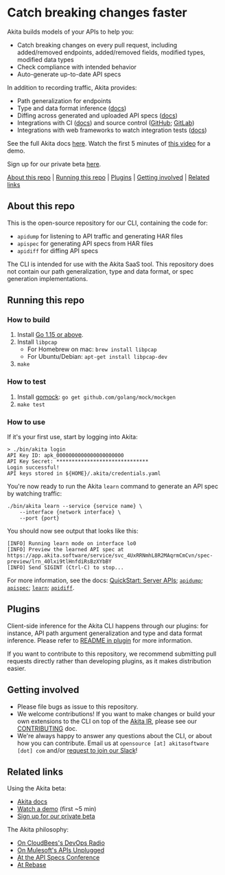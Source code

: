 # Catch breaking changes faster

Akita builds models of your APIs to help you:
* Catch breaking changes on every pull request, including added/removed endpoints, added/removed fields, modified types, modified data types
* Check compliance with intended behavior
* Auto-generate up-to-date API specs

In addition to recording traffic, Akita provides:
* Path generalization for endpoints
* Type and data format inference ([docs](https://docs.akita.software/docs/data-formats))
* Diffing across generated and uploaded API specs ([docs](https://docs.akita.software/docs/diff-api-specifications))
* Integrations with CI ([docs](https://docs.akita.software/docs/install-in-cicd)) and source control ([GitHub](https://docs.akita.software/docs/connect-to-github); [GitLab](https://docs.akita.software/docs/integrate-with-gitlab))
* Integrations with web frameworks to watch integration tests ([docs](https://docs.akita.software/docs/integrate-with-integration-tests))

See the full Akita docs [here](https://docs.akita.software/docs/welcome). Watch the first 5 minutes of [this video](https://www.youtube.com/watch?app=desktop&v=1jII0y0SGxs&ab_channel=Work-Bench) for a demo.

Sign up for our private beta [here](https://www.akitasoftware.com/get-invite).

[About this repo](#about-this-repo) | [Running this repo](#running-this-repo) | [Plugins](#plugins) | [Getting involved](#getting-involved) | [Related links](#related-links)

## About this repo
This is the open-source repository for our CLI, containing the code for:
* `apidump` for listening to API traffic and generating HAR files
* `apispec` for generating API specs from HAR files
* `apidiff` for diffing API specs

The CLI is intended for use with the Akita SaaS tool. This repository does not contain our path generalization, type and data format, or spec generation implementations.


## Running this repo

### How to build
1. Install [Go 1.15 or above](https://golang.org/doc/install). 
2. Install `libpcap`
    - For Homebrew on mac: `brew install libpcap`
    - For Ubuntu/Debian: `apt-get install libpcap-dev`
4. `make`

### How to test

1. Install [gomock](https://github.com/golang/mock#installation): `go get github.com/golang/mock/mockgen`
2. `make test`

### How to use

If it's your first use, start by logging into Akita:

```
> ./bin/akita login
API Key ID: apk_0000000000000000000000
API Key Secret: ******************************
Login successful!
API keys stored in ${HOME}/.akita/credentials.yaml
```

You're now ready to run the Akita `learn` command to generate an API spec by watching traffic:

```
./bin/akita learn --service {service name} \
    --interface {network interface} \
    --port {port}
```

You should now see output that looks like this:

```
[INFO] Running learn mode on interface lo0
[INFO] Preview the learned API spec at https://app.akita.software/service/svc_4UxRRNmhL8R2MAqrmCmCvn/spec-preview/lrn_40lxi9tlHnfdiRsBzXYbBY
[INFO] Send SIGINT (Ctrl-C) to stop...
```

For more information, see the docs: [QuickStart: Server APIs](https://docs.akita.software/docs/get-started-with-superlearn); [`apidump`](https://docs.akita.software/docs/apidump); [`apispec`](https://docs.akita.software/docs/apispec-1); [`learn`](https://docs.akita.software/docs/learn); [`apidiff`](https://docs.akita.software/docs/apidiff).

## Plugins

Client-side inference for the Akita CLI happens through our plugins: for instance, API path argument generalization and type and data format inference. Please refer to [README in plugin](plugin/README.md) for more information.

If you want to contribute to this repository, we recommend submitting pull requests directly rather than developing plugins, as it makes distribution easier.

## Getting involved
* Please file bugs as issue to this repository.
* We welcome contributions! If you want to make changes or build your own extensions to the CLI on top of the [Akita IR](https://github.com/akitasoftware/akita-ir), please see our [CONTRIBUTING](CONTRIBUTING.md) doc.
* We're always happy to answer any questions about the CLI, or about how you can contribute. Email us at `opensource [at] akitasoftware [dot] com` and/or [request to join our Slack](https://docs.google.com/forms/d/e/1FAIpQLSfF-Mf4Li_DqysCHy042IBfvtpUDHGYrV6DOHZlJcQV8OIlAA/viewform?usp=sf_link)!

## Related links
Using the Akita beta:
* [Akita docs](https://docs.akita.software/docs/welcome)
* [Watch a demo](https://www.youtube.com/watch?app=desktop&v=1jII0y0SGxs&ab_channel=Work-Bench) (first ~5 min)
* [Sign up for our private beta](https://www.akitasoftware.com/get-invite)

The Akita philosophy:
* [On CloudBees's DevOps Radio](https://www.cloudbees.com/resources/devops-radio/jean-yang)
* [On Mulesoft's APIs Unplugged](https://soundcloud.com/mulesoft/apis-unplugged-season-2-episode-3-understanding-systems-through-apis-with-dr-jean-yang)
* [At the API Specs Conference](https://www.youtube.com/watch?v=uYA4DsuMrg8)
* [At Rebase](https://2020.splashcon.org/details/splash-2020-rebase/4/APIs-are-Illness-and-Cure-The-Software-Heterogeneity-Problem-in-Web-Programming)

